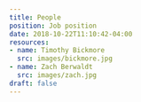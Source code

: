 ```yaml
---
title: People
position: Job position
date: 2018-10-22T11:10:42-04:00
resources: 
- name: Timothy Bickmore
  src: images/bickmore.jpg
- name: Zach Berwaldt
  src: images/zach.jpg
draft: false
---
```

